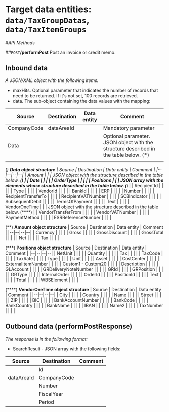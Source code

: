 # Target data entities: `data/TaxGroupDatas`, `data/TaxItemGroups`

#_API Methods_

##`POST`**/performPost**
Post an invoice or credit memo.

## Inbound data

_A JSON/XML object with the following items:_
- maxHits. Optional parameter that indicates the number of records that need to be returned. If it's not set, 100 records are retrieved.
- data. The sub-object containing the data values with the mapping:

| Source | Destination | Data entity | Comment |
|--|--|--|--|
| CompanyCode | dataAreaId | | Mandatory parameter |
| Data | | | Optional parameter. JSON object with the structure described in the table below. (*) |
| | | | |

(*) <b>Data object structure</b>
| Source | Destination | Data entity | Comment |
|--|--|--|--|
| Amount | | | JSON object with the structure described in the table below. (**)  |
| Date | | | |
| OrderType | | | |
| Positions | | | JSON array with the elements whose structure described in the table below. (***) |
| RecipientId | | | |
| Type | | | |
| VendorId | | | |
| BankId | | | |
| ERP | | | |
| Number | | | |
| RecipientTransferTo | | | |
| RecipientVATNumber | | | |
| SCBIndicator | | | |
| SubsequentDebit | | | |
| TermsOfPayment | | | |
| Text | | | |
| VendorOneTime | | | JSON object with the structure described in the table below. (****) |
| VendorTransferFrom | | | |
| VendorVATNumber | | | |
| PaymentMethod | | | |
| ESRReferenceNumber | | | |

(**) <b>Amount object structure</b>
| Source | Destination | Data entity | Comment |
|--|--|--|--|
| Currency | | | |
| Gross | | | |
| GrossDiscount | | | |
| GrossTotal | | | |
| Net | | | |
| Tax | | | |

(***) <b>Positions object structure</b>
| Source | Destination | Data entity | Comment |
|--|--|--|--|
| NetUnit | | | |
| Quantity | | | |
| Tax | | | |
| TaxCode | | | |
| TaxRate | | | |
| Type | | | |
| Unit | | | |
| Asset | | | |
| CostCenter | | | |
| ExternalItemNumber | | | |
| Custom1 - Custom20 | | | |
| Description | | | |
| GLAccount | | | |
| GRDeliveryNoteNumber | | | |
| GRId | | | |
| GRPosition | | | |
| GRType | | | |
| InternalOrder | | | |
| OrderId | | | |
| PositionId | | | |
| Text | | | |
| Total | | | |
| WBSElement | | | |

(****) <b>VendorOneTime object structure</b>
| Source | Destination | Data entity | Comment |
|--|--|--|--|
| City | | | |
| Country | | | |
| Name | | | |
| Street | | | |
| ZIP | | | |
| BIC | | | |
| BankAccountNumber | | | |
| BankCode | | | |
| BankCountry | | | |
| BankName | | | |
| IBAN | | | |
| Name2 | | | |
| TaxNumber | | | |

## Outbound data (performPostResponse)
_The response is in the following format:_
- SearchResult - JSON array with the following fields:

| Source | Destination | Comment |
|--|--|--|
| | Id| |
| dataAreaId | CompanyCode |
| | Number | | 
| | FiscalYear | |
| | Period | |
